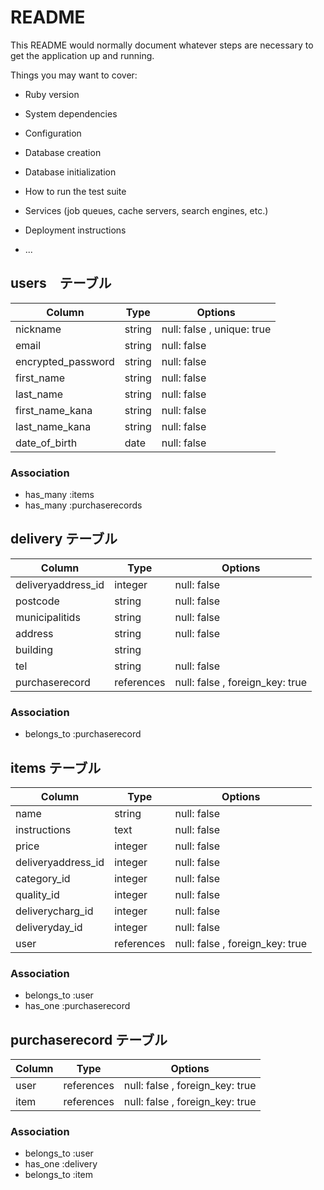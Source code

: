 # README

This README would normally document whatever steps are necessary to get the
application up and running.

Things you may want to cover:

* Ruby version

* System dependencies

* Configuration

* Database creation

* Database initialization

* How to run the test suite

* Services (job queues, cache servers, search engines, etc.)

* Deployment instructions

* ...

## users　テーブル

| Column                           | Type        | Options                   |
| -------------------------------- | ----------- | ------------------------- |
| nickname                         | string      | null: false , unique: true|
| email                            | string      | null: false               |
| encrypted_password               | string      | null: false               |
| first_name                       | string      | null: false               |
| last_name                        | string      | null: false               |
| first_name_kana                  | string      | null: false               |
| last_name_kana                   | string      | null: false               |
| date_of_birth                    | date        | null: false               |

### Association
- has_many :items
- has_many :purchaserecords




## delivery テーブル

| Column                      | Type       | Options                        |
| --------------------------- | ---------- | ------------------------------ |
| deliveryaddress_id          | integer    | null: false                    | 配送先住所
| postcode                    | string     | null: false                    | 郵便番号
| municipalitids              | string     | null: false                    | 市区町村
| address                     | string     | null: false                    | 番地
| building                    | string     |                                | 建物名
| tel                         | string     | null: false                    | 電話番号
| purchaserecord              | references | null: false , foreign_key: true| 購入記録

### Association
- belongs_to :purchaserecord




## items テーブル

| Column                     | Type       | Options                        |
| -------------------------- | ---------- | ------------------------------ |
| name                       | string     | null: false                    |
| instructions               | text       | null: false                    |
| price                      | integer    | null: false                    |
| deliveryaddress_id         | integer    | null: false                    |
| category_id                | integer    | null: false                    |
| quality_id                 | integer    | null: false                    |
| deliverycharg_id           | integer    | null: false                    |
| deliveryday_id             | integer    | null: false                    |
| user                       | references | null: false , foreign_key: true|

### Association  
- belongs_to :user
- has_one :purchaserecord




## purchaserecord テーブル

| Column                     | Type       | Options                        |
| -------------------------- | ---------- | ------------------------------ |
| user                       | references | null: false , foreign_key: true|
| item                       | references | null: false , foreign_key: true|

### Association
- belongs_to :user
- has_one    :delivery
- belongs_to :item
